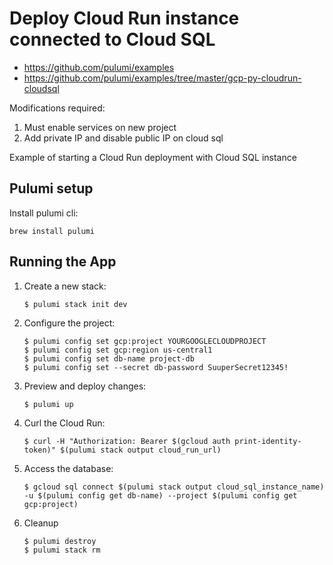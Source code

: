 # Deploy Cloud Run instance connected to Cloud SQL

- https://github.com/pulumi/examples
- https://github.com/pulumi/examples/tree/master/gcp-py-cloudrun-cloudsql

Modifications required:
1. Must enable services on new project
2. Add private IP and disable public IP on cloud sql

Example of starting a Cloud Run deployment with Cloud SQL instance


## Pulumi setup

Install pulumi cli:

```
brew install pulumi
```

## Running the App

1.  Create a new stack:

    ```
    $ pulumi stack init dev
    ```

1.  Configure the project:

    ```
    $ pulumi config set gcp:project YOURGOOGLECLOUDPROJECT
    $ pulumi config set gcp:region us-central1
    $ pulumi config set db-name project-db
    $ pulumi config set --secret db-password SuuperSecret12345!
    ```

1.  Preview and deploy changes:
    ``` 
    $ pulumi up
    ```

1.  Curl the Cloud Run:

    ```
    $ curl -H "Authorization: Bearer $(gcloud auth print-identity-token)" $(pulumi stack output cloud_run_url)
    ```

1.  Access the database:

    ```
    $ gcloud sql connect $(pulumi stack output cloud_sql_instance_name) -u $(pulumi config get db-name) --project $(pulumi config get gcp:project)
    ```

1. Cleanup

    ```
    $ pulumi destroy
    $ pulumi stack rm
    ```
